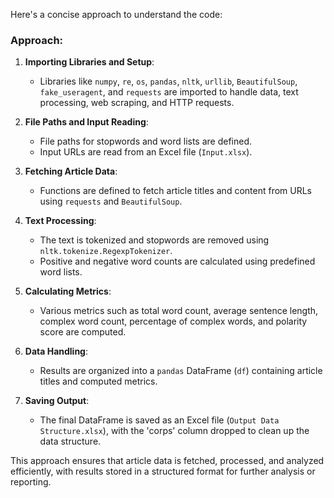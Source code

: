 Here's a concise approach to understand the code:

### Approach:

1. **Importing Libraries and Setup**:
   - Libraries like `numpy`, `re`, `os`, `pandas`, `nltk`, `urllib`, `BeautifulSoup`, `fake_useragent`, and `requests` are imported to handle data, text processing, web scraping, and HTTP requests.

2. **File Paths and Input Reading**:
   - File paths for stopwords and word lists are defined.
   - Input URLs are read from an Excel file (`Input.xlsx`).

3. **Fetching Article Data**:
   - Functions are defined to fetch article titles and content from URLs using `requests` and `BeautifulSoup`.

4. **Text Processing**:
   - The text is tokenized and stopwords are removed using `nltk.tokenize.RegexpTokenizer`.
   - Positive and negative word counts are calculated using predefined word lists.

5. **Calculating Metrics**:
   - Various metrics such as total word count, average sentence length, complex word count, percentage of complex words, and polarity score are computed.

6. **Data Handling**:
   - Results are organized into a `pandas` DataFrame (`df`) containing article titles and computed metrics.

7. **Saving Output**:
   - The final DataFrame is saved as an Excel file (`Output Data Structure.xlsx`), with the 'corps' column dropped to clean up the data structure.

This approach ensures that article data is fetched, processed, and analyzed efficiently, with results stored in a structured format for further analysis or reporting.
